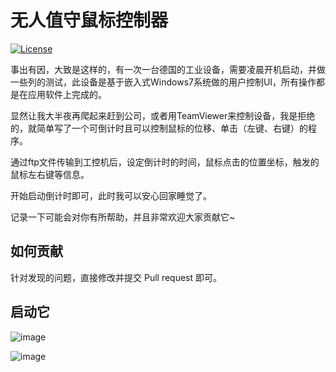 # 无人值守鼠标控制器

[![License](https://github.com/zhangsanbin/AutoMouse)](./LICENSE)

事出有因，大致是这样的，有一次一台德国的工业设备，需要凌晨开机启动，并做一些列的测试，此设备是基于嵌入式Windows7系统做的用户控制UI，所有操作都是在应用软件上完成的。

显然让我大半夜再爬起来赶到公司，或者用TeamViewer来控制设备，我是拒绝的，就简单写了一个可倒计时且可以控制鼠标的位移、单击（左键、右键）的程序。

通过ftp文件传输到工控机后，设定倒计时的时间，鼠标点击的位置坐标，触发的鼠标左右键等信息。

开始启动倒计时即可，此时我可以安心回家睡觉了。

记录一下可能会对你有所帮助，并且非常欢迎大家贡献它~

## 如何贡献

针对发现的问题，直接修改并提交 Pull request 即可。

## 启动它

![image](https://github.com/zhangsanbin/AutoMouse/1.png)

![image](https://github.com/zhangsanbin/AutoMouse/1.png)